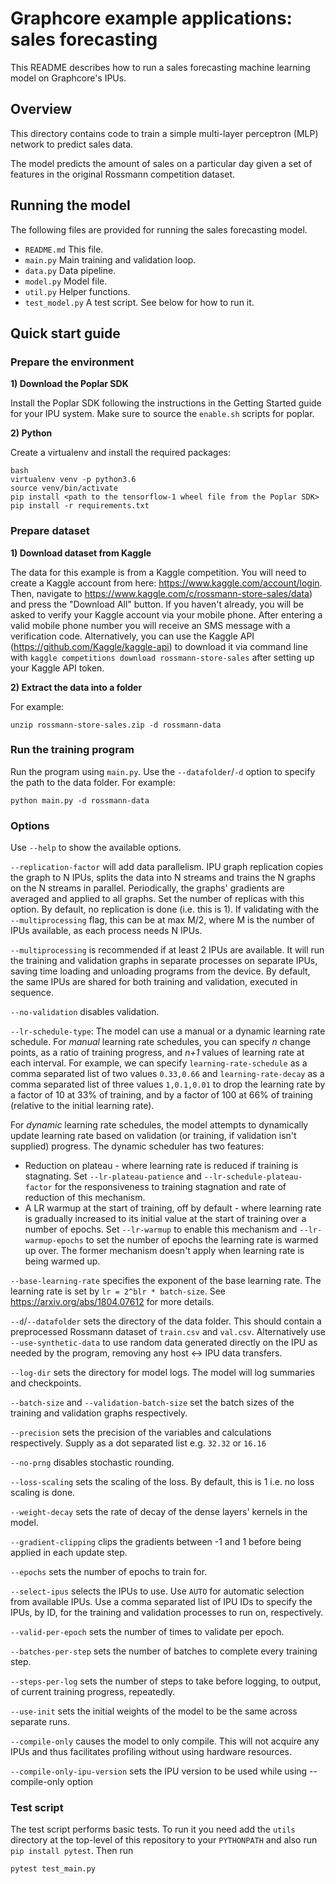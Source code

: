 # Graphcore example applications: sales forecasting
This README describes how to run a sales forecasting machine learning model on Graphcore's IPUs.

## Overview

This directory contains code to train a simple multi-layer perceptron (MLP) network to predict sales data.

The model predicts the amount of sales on a particular day given a set of features in the original Rossmann competition dataset.

## Running the model

The following files are provided for running the sales forecasting model.

* `README.md`   This file.
* `main.py`     Main training and validation loop.
* `data.py`     Data pipeline.
* `model.py`    Model file.
* `util.py`     Helper functions.
* `test_model.py`   A test script. See below for how to run it.

## Quick start guide

### Prepare the environment

**1) Download the Poplar SDK**

Install the Poplar SDK following the instructions in the Getting Started guide for your IPU system. 
Make sure to source the `enable.sh` scripts for poplar.

**2) Python**

Create a virtualenv and install the required packages:

```
bash
virtualenv venv -p python3.6
source venv/bin/activate
pip install <path to the tensorflow-1 wheel file from the Poplar SDK>
pip install -r requirements.txt
```

### Prepare dataset

**1) Download dataset from Kaggle**

The data for this example is from a Kaggle competition. You will need to create a Kaggle account from here: https://www.kaggle.com/account/login. Then, navigate to https://www.kaggle.com/c/rossmann-store-sales/data) and press the "Download All" button. If you haven't already, you will be asked to verify your Kaggle account via your mobile phone. After entering a valid mobile phone number you will receive an SMS message with a verification code. Alternatively, you can use the Kaggle API (https://github.com/Kaggle/kaggle-api) to download it via command line with `kaggle competitions download rossmann-store-sales` after setting up your Kaggle API token.

**2) Extract the data into a folder**

For example:

    unzip rossmann-store-sales.zip -d rossmann-data

### Run the training program

Run the program using `main.py`. Use the `--datafolder`/`-d` option to specify the path to the data folder. For example:

    python main.py -d rossmann-data

### Options

Use `--help` to show the available options.

`--replication-factor` will add data parallelism. IPU graph replication copies the graph to N IPUs, splits the data into N streams and trains the N graphs on the N streams in parallel. Periodically, the graphs' gradients are averaged and applied to all graphs. Set the number of replicas with this option. By default, no replication is done (i.e. this is 1). If validating with the `--multiprocessing` flag, this can be at max M/2, where M is the number of IPUs available, as each process needs N IPUs.

`--multiprocessing` is recommended if at least 2 IPUs are available. It will run the training and validation graphs in separate processes on separate IPUs, saving time loading and unloading programs from the device. By default, the same IPUs are shared for both training and validation, executed in sequence.

`--no-validation` disables validation.

`--lr-schedule-type`: The model can use a manual or a dynamic learning rate schedule.
For _manual_ learning rate schedules, you can specify _n_ change points, as a ratio of training progress, and _n+1_ values of learning rate at each interval.
For example, we can specify `learning-rate-schedule` as a comma separated list of two values `0.33,0.66` and `learning-rate-decay` as a comma separated list of three values `1,0.1,0.01` to drop the learning rate by a factor of 10 at 33% of training, and by a factor of 100 at 66% of training (relative to the initial learning rate).

For _dynamic_ learning rate schedules, the model attempts to dynamically update learning rate based on validation (or training, if validation isn't supplied) progress.
The dynamic scheduler has two features:
* Reduction on plateau - where learning rate is reduced if training is stagnating. Set `--lr-plateau-patience` and `--lr-schedule-plateau-factor` for the responsiveness to training stagnation and rate of reduction of this mechanism.
* A LR warmup at the start of training, off by default - where learning rate is gradually increased to its initial value at the start of training over a number of epochs. Set `--lr-warmup` to enable this mechanism and `--lr-warmup-epochs` to set the number of epochs the learning rate is warmed up over. The former mechanism doesn't apply when learning rate is being warmed up.

`--base-learning-rate` specifies the exponent of the base learning rate. The learning rate is set by `lr = 2^blr * batch-size`. See <https://arxiv.org/abs/1804.07612> for more details.

`--d`/`--datafolder` sets the directory of the data folder. This should contain a preprocessed Rossmann dataset of `train.csv` and `val.csv`. Alternatively use `--use-synthetic-data` to use random data generated directly on the IPU as needed by the program, removing any host <-> IPU data transfers.

`--log-dir` sets the directory for model logs. The model will log summaries and checkpoints.

`--batch-size` and `--validation-batch-size` set the batch sizes of the training and validation graphs respectively.

`--precision` sets the precision of the variables and calculations respectively. Supply as a dot separated list e.g. `32.32` or `16.16`

`--no-prng` disables stochastic rounding.

`--loss-scaling` sets the scaling of the loss. By default, this is 1 i.e. no loss scaling is done.

`--weight-decay` sets the rate of decay of the dense layers' kernels in the model.

`--gradient-clipping` clips the gradients between -1 and 1 before being applied in each update step.

`--epochs` sets the number of epochs to train for.

`--select-ipus` selects the IPUs to use. Use `AUTO` for automatic selection from available IPUs. Use a comma separated list of IPU IDs to specify the IPUs, by ID, for the training and validation processes to run on, respectively.

`--valid-per-epoch` sets the number of times to validate per epoch.

`--batches-per-step` sets the number of batches to complete every training step.

`--steps-per-log` sets the number of steps to take before logging, to output, of current training progress, repeatedly.

`--use-init` sets the initial weights of the model to be the same across separate runs.

`--compile-only` causes the model to only compile. This will not acquire any IPUs and thus facilitates
profiling without using hardware resources.

`--compile-only-ipu-version` sets the IPU version to be used while using --compile-only option

### Test script

The test script performs basic tests. To run it you need add the `utils` directory at the top-level of this repository
to your `PYTHONPATH` and also run `pip install pytest`. Then run

    pytest test_main.py

